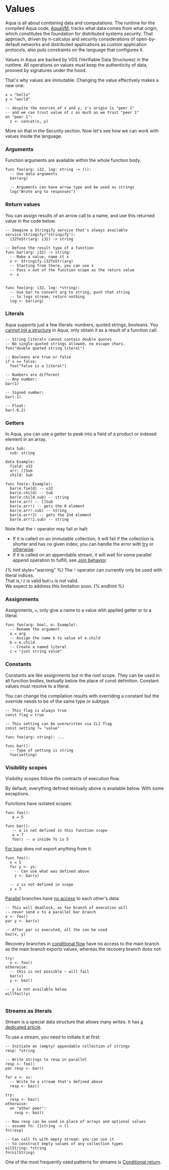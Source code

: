 # Values

Aqua is all about combining data and computations. The runtime for the compiled Aqua code, [AquaVM](https://github.com/fluencelabs/aquavm), tracks what data comes from what origin, which constitutes the foundation for distributed systems security. That approach, driven by π-calculus and security considerations of open-by-default networks and distributed applications as custom application protocols, also puts constraints on the language that configures it.

Values in Aqua are backed by VDS \(Verifiable Data Structures\) in the runtime. All operations on values must keep the authenticity of data, prooved by signatures under the hood.

That's why values are immutable. Changing the value effectively makes a new one:

```text
x = "hello"
y = "world"

-- despite the sources of x and y, z's origin is "peer 1"
-- and we can trust value of z as much as we trust "peer 1"
on "peer 1":
  z <- concat(x, y)
```

More on that in the Security section. Now let's see how we can work with values inside the language.

### Arguments

Function arguments are available within the whole function body.

```text
func foo(arg: i32, log: string -> ()):
  -- Use data arguments
  bar(arg)
  
  -- Arguments can have arrow type and be used as strings
  log("Wrote arg to responses")
```

### Return values

You can assign results of an arrow call to a name, and use this returned value in the code below. 

```text
-- Imagine a Stringify service that's always available
service Stringify("stringify"):
  i32ToStr(arg: i32) -> string

-- Define the result type of a function
func bar(arg: i32) -> string:
  -- Make a value, name it x
  x <- Stringify.i32ToStr(arg)
  -- Starting from there, you can use x
  -- Pass x out of the function scope as the return value
  <- x
  

func foo(arg: i32, log: *string):
  -- Use bar to convert arg to string, push that string
  -- to logs stream, return nothing
  log <- bar(arg)
```

### Literals

Aqua supports just a few literals: numbers, quoted strings, booleans. You [cannot init a structure](https://github.com/fluencelabs/aqua/issues/167) in Aqua, only obtain it as a result of a function call.

```text
-- String literals cannot contain double quotes
-- No single-quoted strings allowed, no escape chars.
foo("double quoted string literal")

-- Booleans are true or false
if x == false:
  foo("false is a literal")
  
-- Numbers are different
-- Any number:
bar(1)  

-- Signed number:
bar(-1)

-- Float:
bar(-0.2)
```

### Getters

In Aqua, you can use a getter to peak into a field of a product or indexed element in an array. 

```text
data Sub:
  sub: string

data Example:
  field: u32
  arr: []Sub
  child: Sub
  
func foo(e: Example):
  bar(e.field) -- u32
  bar(e.child) -- Sub
  bar(e.child.sub) -- string
  bar(e.arr) -- []Sub
  bar(e.arr!) -- gets the 0 element
  bar(e.arr!.sub) -- string
  bar(e.arr!2) -- gets the 2nd element
  bar(e.arr!2.sub) -- string   
```

Note that the `!` operator may fail or halt:

* If it is called on an immutable collection, it will fail if the collection is shorter and has no given index; you can handle the error with [try](operators/conditional.md#try) or [otherwise](operators/conditional.md#otherwise).
* If it is called on an appendable stream, it will wait for some parallel append operation to fulfill, see [Join behavior](operators/parallel.md#join-behavior).


{% hint style="warning" %}
The `!` operator can currently only be used with literal indices.  
That is,`!2` is valid but`!x` is not valid.  
We expect to address this limitation soon.
{% endhint %}

### Assignments

Assignments, `=`, only give a name to a value with applied getter or to a literal.


```text
func foo(arg: bool, e: Example):
  -- Rename the argument
  a = arg
  -- Assign the name b to value of e.child
  b = e.child
  -- Create a named literal
  c = "just string value"
```

### Constants

Constants are like assignments but in the root scope. They can be used in all function bodies, textually below the place of const definition. Constant values must resolve to a literal.

You can change the compilation results with overriding a constant but the override needs to be of the same type or subtype.

```text
-- This flag is always true
const flag = true

-- This setting can be overwritten via CLI flag
const setting ?= "value"

func foo(arg: string): ...

func bar():
  -- Type of setting is string
  foo(setting)
```

### Visibility scopes

Visibility scopes follow the contracts of execution flow.

By default, everything defined textually above is available below. With some exceptions.

Functions have isolated scopes:

```text
func foo():
   a = 5
   
func bar():
   -- a is not defined in this function scope
   a = 7   
   foo() -- a inside fo is 5
```

[For loop](flow/iterative.md#export-data-from-for) does not export anything from it:

```text
func foo():
  x = 5
  for y <- ys:
    -- Can use what was defined above
    z <- bar(x)
    
  -- z is not defined in scope  
  z = 7  
```

[Parallel](flow/parallel.md#join-behavior) branches have [no access](https://github.com/fluencelabs/aqua/issues/90) to each other's data:

```text
-- This will deadlock, as foo branch of execution will
-- never send x to a parallel bar branch
x <- foo()
par y <- bar(x)

-- After par is executed, all the can be used
baz(x, y)
```

Recovery branches in [conditional flow](operators/conditional.md) have no access to the main branch as the main branch exports values, whereas the recovery branch does not:

```text
try:
  x <- foo()
otherwise:
  -- this is not possible – will fail
  bar(x)  
  y <- baz()
  
-- y is not available below  
willFail(y)  
  
```

### Streams as literals

Stream is a special data structure that allows many writes. It has [a dedicated article](crdt-streams.md).

To use a stream, you need to initiate it at first:

```text
-- Initiate an (empty) appendable collection of strings
resp: *string

-- Write strings to resp in parallel
resp <- foo()
par resp <- bar()

for x <- xs:
  -- Write to a stream that's defined above
  resp <- baz()
  
try:
  resp <- baz()
otherwise:
  on "other peer":
    resp <- baz()
    
-- Now resp can be used in place of arrays and optional values
-- assume fn: []string -> ()
fn(resp) 

-- Can call fn with empty stream: you can use it
-- to construct empty values of any collection types
nilString: *string
fn(nilString)                      
```

One of the most frequently used patterns for streams is [Conditional return](flow/conditional.md#conditional-return).

